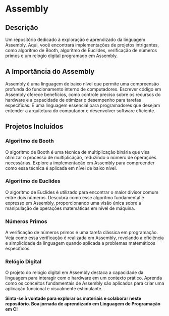 # Assembly

## Descrição

Um repositório dedicado à exploração e aprendizado da linguagem Assembly. Aqui, você encontrará implementações de projetos intrigantes, como algoritmo de Booth, algoritmo de Euclides, verificação de números primos e um relógio digital programado em Assembly.

## A Importância do Assembly

Assembly é uma linguagem de baixo nível que permite uma compreensão profunda do funcionamento interno de computadores. Escrever código em Assembly oferece benefícios, como controle preciso sobre os recursos do hardware e a capacidade de otimizar o desempenho para tarefas específicas. É uma linguagem essencial para programadores que desejam entender a arquitetura do computador e desenvolver software eficiente.

## Projetos Incluídos

### Algoritmo de Booth

O algoritmo de Booth é uma técnica de multiplicação binária que visa otimizar o processo de multiplicação, reduzindo o número de operações necessárias. Explore a implementação em Assembly para compreender como essa técnica é aplicada em nível de baixo nível.

### Algoritmo de Euclides

O algoritmo de Euclides é utilizado para encontrar o maior divisor comum entre dois números. Descubra como esse algoritmo fundamental é expresso em Assembly, proporcionando uma visão única sobre a manipulação de operações matemáticas em nível de máquina.

### Números Primos

A verificação de números primos é uma tarefa clássica em programação. Veja como essa verificação é realizada em Assembly, revelando a eficiência e simplicidade da linguagem quando aplicada a problemas matemáticos específicos.

### Relógio Digital

O projeto do relógio digital em Assembly destaca a capacidade da linguagem para interagir com o hardware em um contexto prático. Aprenda como os conceitos fundamentais de Assembly são aplicados para criar uma aplicação funcional e visualmente estimulante.

<div>
  <strong>Sinta-se à vontade para explorar os materiais e colaborar neste repositório. Boa jornada de aprendizado em Linguagem de Programação em C!</strong>
</div>

